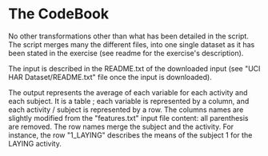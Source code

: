# The CodeBook

No other transformations other than what has been detailed in the script. The script merges many the different files,
into one single dataset as it has been stated in the exercise (see readme for the exercise's description).

The input is described in the README.txt of the downloaded input (see "UCI HAR Dataset/README.txt" file once the input is downloaded).

The output represents the average of each variable for each activity and each subject. It is a table ; each variable is represented by a column, and each activity / subject is represented by a row.
The columns names are slightly modified from the "features.txt" input file content: all parenthesis are removed.
The row names merge the subject and the activity. For instance, the row "1_LAYING" describes the means of the subject 1 for the LAYING activity.